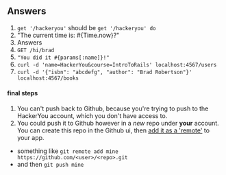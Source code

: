 ## Answers

1. `get '/hackeryou'` should be `get '/hackeryou' do`
2. "The current time is: #{Time.now}?"
3. Answers
  1. `GET /hi/brad`
  2. `"You did it #{params[:name]}!"`
4. `curl -d 'name=HackerYou&course=IntroToRails' localhost:4567/users`
5. `curl -d '{"isbn": "abcdefg", "author": "Brad Robertson"}' localhost:4567/books`

#### final steps
1. You can't push back to Github, because you're trying to push to the HackerYou account, which you don't have access to.
2. You could push it to Github however in a *new* repo under **your** account. You can create this repo in the Github ui, then [add it as a 'remote'](https://help.github.com/articles/adding-a-remote) to your app.
  * something like `git remote add mine https://github.com/<user>/<repo>.git`
  * and then `git push mine`
